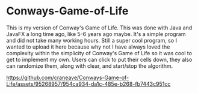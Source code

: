 # Conways-Game-of-Life
This is my version of Conway's Game of Life. This was done with Java and JavaFX a long time ago, like 5-6 years ago maybe. It's a simple program and did not take many working hours. Still a super cool program, so I wanted to upload it here because why not I have always loved the complexity within the simplicity of Conway's Game of Life so it was cool to get to implement my own. Users can click to put their cells down, they also can randomize them, along with clear, and start/stop the algorithm. 



https://github.com/craneave/Conways-Game-of-Life/assets/95268957/954ca934-da1c-485e-b268-fb7443c951cc

